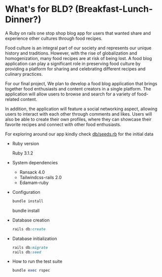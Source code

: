 # What's for BLD? (Breakfast-Lunch-Dinner?) 
A Ruby on rails one stop shop blog app for users that wanted share and experience other cultures through food recipes.

Food culture is an integral part of our society and represents our unique history and traditions. However, with the rise of globalization and homogenization, many food recipes are at risk of being lost. A food blog application can play a significant role in preserving food culture by providing a platform for sharing and celebrating different recipes and culinary practices.

For our final project, We plan to develop a food blog application that brings together food enthusiasts and content creators in a single platform. The application will allow users to browse and search for a variety of food-related content.

In addition, the application will feature a social networking aspect, allowing users to interact with each other through comments and likes. Users will also be able to create their own profiles, where they can showcase their favorite recipes and connect with other food enthusiasts.

For exploring around our app kindly check [db/seeds.rb](https://github.com/Jmnahan/whats-for-bld/blob/main/db/seeds.rb) for the initial data

* Ruby version

  Ruby 3.1.2

* System dependencies

  - Ransack 4.0
  - Tailwindcss-rails 2.0
  - Edamam-ruby

* Configuration

  ```ruby
  bundle install
  ```
  bundle install
  
* Database creation

  ```ruby
  rails db:create
  ```

* Database initialization

  ```ruby
  rails db:migrate
  rails db:seed
  ```

* How to run the test suite

  ```ruby
  bundle exec rspec
  ```